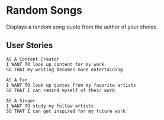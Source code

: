 # Random Songs

Displays a random song quote from the author of your choice.

## User Stories

```
AS A Content Creator
I WANT TO look up content for my work
SO THAT my writing becomes more entertaining

AS A Fan 
I WANT TO look up quotes from my favorite artists
SO THAT I can remind myself of their work

AS A Singer
I WANT TO study my fellow artists
SO THAT I can get inspired for my future work
```